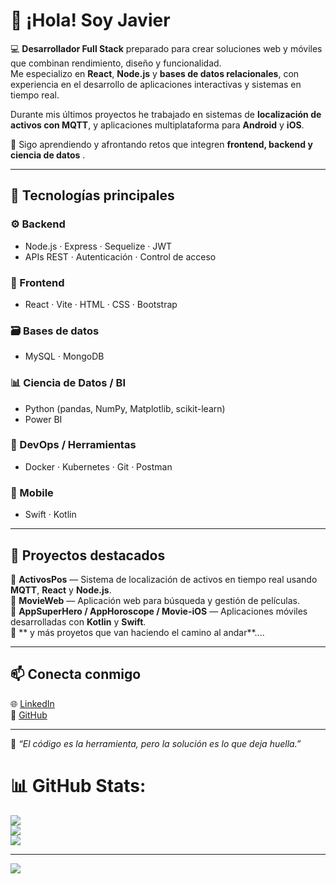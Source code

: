 # 👋 ¡Hola! Soy Javier

💻 **Desarrollador Full Stack** preparado para crear soluciones web y móviles que combinan rendimiento, diseño y funcionalidad.  
Me especializo en **React**, **Node.js** y **bases de datos relacionales**, con experiencia en el desarrollo de aplicaciones interactivas y sistemas en tiempo real.

Durante mis últimos proyectos he trabajado en sistemas de **localización de activos con MQTT**,  y aplicaciones multiplataforma para **Android** y **iOS**.  

🌱 Sigo aprendiendo y afrontando retos que integren **frontend, backend y ciencia de datos** .

---

## 🧠 Tecnologías principales

### ⚙️ Backend
- Node.js · Express · Sequelize · JWT  
- APIs REST · Autenticación · Control de acceso  

### 🎨 Frontend
- React · Vite · HTML · CSS · Bootstrap  

### 🗃️ Bases de datos
- MySQL · MongoDB  

### 📊 Ciencia de Datos / BI
- Python (pandas, NumPy, Matplotlib, scikit-learn)  
- Power BI  

### 🐳 DevOps / Herramientas
- Docker · Kubernetes · Git · Postman  

### 📱 Mobile
- Swift · Kotlin  

---

## 🚀 Proyectos destacados

🔹 **ActivosPos** — Sistema de localización de activos en tiempo real usando **MQTT**, **React** y **Node.js**.  
🔹 **MovieWeb** — Aplicación web para búsqueda y gestión de películas.  
🔹 **AppSuperHero / AppHoroscope / Movie-iOS** — Aplicaciones móviles desarrolladas con **Kotlin** y **Swift**.  
🔹 ** y más proyetos que van haciendo el camino al andar**....


---

## 📫 Conecta conmigo

🌐 [LinkedIn](https://www.linkedin.com/in/javier-arias-frontend-fullstack)  
🐙 [GitHub](https://github.com/Javrod80)

---

💬 *“El código es la herramienta, pero la solución es lo que deja huella.”*


# 📊 GitHub Stats:
![](https://github-readme-stats.vercel.app/api?username=Javrod80&theme=blue_navy&hide_border=false&include_all_commits=true&count_private=true)<br/>
![](https://nirzak-streak-stats.vercel.app/?user=Javrod80&theme=blue_navy&hide_border=false)<br/>
![](https://github-readme-stats.vercel.app/api/top-langs/?username=Javrod80&theme=blue_navy&hide_border=false&include_all_commits=true&count_private=true&layout=compact)

---
[![](https://visitcount.itsvg.in/api?id=Javrod80&icon=9&color=13)](https://visitcount.itsvg.in)

<!-- Proudly created with GPRM ( https://gprm.itsvg.in ) -->
